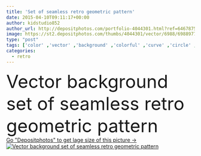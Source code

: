 ```yaml
---
title: 'Set of seamless retro geometric pattern'
date: 2015-04-10T09:11:17+00:00
author: kidstudio852
author_url: http://depositphotos.com/portfolio-4044301.html?ref=64678756
image: https://st2.depositphotos.com/thumbs/4044301/vector/6988/69889771/api_thumb_450.jpg?forcejpeg=true
type: "post"
tags: ['color' ,'vector' ,'background' ,'colorful' ,'curve' ,'circle' ,'graphic' ,'element' ,'illustration' ,'design' ,'paper' ,'shape' ,'decoration' ,'decorative' ,'art' ,'decor' ,'abstract' ,'pattern' ,'retro' ,'square' ,'vintage' ,'wave' ,'seamless' ,'ornament' ,'fashion' ,'backdrop' ,'creative' ,'lines' ,'wallpaper' ,'textile' ,'grid' ,'lattice' ,'geometric' ,'print' ,'fabric' ,'symmetry' ,'mesh' ,'dots' ,'diagonal' ,'tiles' ,'stripes' ,'pixel' ,'geometrical' ,'rhombus' ,'repeated' ,'pixelated' ,'zigzag' ,'chevron' ,'argyle' ,'zig zag' ]
categories: 
  - retro
---
```

<div aling="center">
            <font size="60"> Vector background  set of seamless retro geometric pattern</font>   
</div>
<div>
    <a href='https://depositphotos.com/69889771/stock-illustration-set-of-seamless-retro-geometric.html?ref=64678756' target=_blank > Go "Depositphotos" to get lage size of this picture ->
        <img href='https://depositphotos.com/69889771/stock-illustration-set-of-seamless-retro-geometric.html?ref=64678756' src='https://st2.depositphotos.com/4044301/6988/v/950/depositphotos_69889771-stock-illustration-set-of-seamless-retro-geometric.jpg?forcejpeg=true' alt='Vector background  set of seamless retro geometric pattern' >
    </a>
</div>

